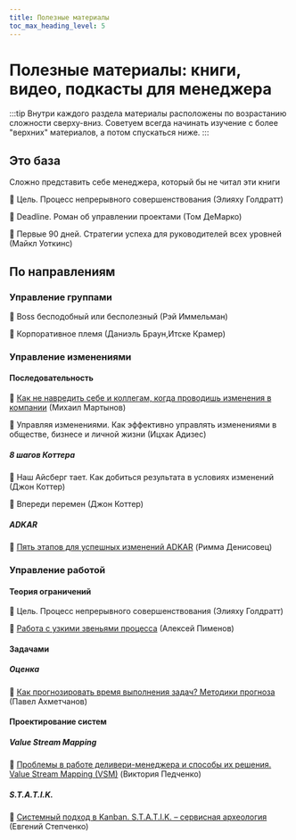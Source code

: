 ```yaml
---
title: Полезные материалы
toc_max_heading_level: 5
---
```


# Полезные материалы: книги, видео, подкасты для менеджера

:::tip
Внутри каждого раздела материалы расположены по возрастанию сложности сверху-вниз. Советуем всегда начинать изучение с более "верхних" материалов, а потом спускаться ниже.
:::

## Это база
Сложно представить себе менеджера, который бы не читал эти книги

:book: Цель. Процесс непрерывного совершенствования (Элияху Голдратт)

:book: Deadline. Роман об управлении проектами (Том ДеМарко)

:book: Первые 90 дней. Стратегии успеха для руководителей всех уровней (Майкл Уоткинс)

## По направлениям
### Управление группами
:book: Boss бесподобный или бесполезный (Рэй Иммельман)

:book: Корпоративное племя (Даниэль Браун,Итске Крамер)

### Управление изменениями
#### Последовательность
:movie_camera: [Как не навредить себе и коллегам, когда проводишь изменения в компании](https://youtu.be/lrri_EcgeZ4) (Михаил Мартынов)

:book: Управляя изменениями. Как эффективно управлять изменениями в обществе, бизнесе и личной жизни (Ицхак Адизес)

##### 8 шагов Коттера
:book: Наш Айсберг тает. Как добиться результата в условиях изменений (Джон Коттер)

:book: Впереди перемен (Джон Коттер)

##### ADKAR
:movie_camera: [Пять этапов для успешных изменений ADKAR](https://youtu.be/Jd-vYeL3Kb4) (Римма Денисовец)

### Управление работой
#### Теория ограничений
:book: Цель. Процесс непрерывного совершенствования (Элияху Голдратт)

:movie_camera: [Работа с узкими звеньями процесса](https://youtu.be/eKNWH29NKs0) (Алексей Пименов)

#### Задачами
##### Оценка
:movie_camera: [Как прогнозировать время выполнения задач? Методики прогноза](https://youtu.be/cw1U5XXXuiI) (Павел Ахметчанов)

#### Проектирование систем
##### Valuе Stream Mapping
:movie_camera: [Проблемы в работе деливери-менеджера и способы их решения. Valuе Stream Mapping (VSM)](https://youtu.be/5YARzGJcDHg) (Виктория Педченко)

##### S.T.A.T.I.K.
:movie_camera: [Системный подход в Kanban. S.T.A.T.I.K. – сервисная археология](https://youtu.be/uI5D00zav58) (Евгений Степченко)

